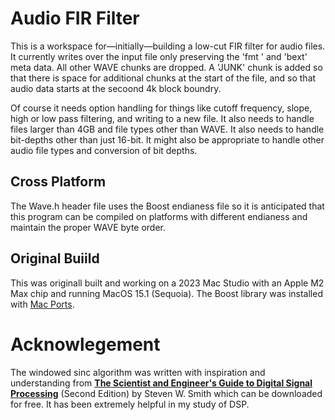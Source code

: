 # Audio FIR Filter

This is a workspace for—initially—building a low-cut FIR filter for audio files. It currently writes over the input file only preserving the 'fmt ' and 'bext' meta data. All other WAVE chunks are dropped. A 'JUNK' chunk is added so that there is space for additional chunks at the start of the file, and so that audio data starts at the secoond 4k block boundry.

Of course it needs option handling for things like cutoff frequency, slope, high or low pass filtering, and writing to a new file. It also needs to handle files larger than 4GB and file types other than WAVE. It also needs to handle bit-depths other than just 16-bit. It might also be appropriate to handle other audio file types and conversion of bit depths.

## Cross Platform
The Wave.h header file uses the Boost endianess file so it is anticipated that this program can be compiled on platforms with different endianess and maintain the proper WAVE byte order.

## Original Buiild
This was originall built and working on a 2023 Mac Studio with an Apple M2 Max chip and running MacOS 15.1 (Sequoia). The Boost library was installed with [Mac Ports](https://www.macports.org).

# Acknowlegement

The windowed sinc algorithm was written with inspiration and understanding from [**The Scientist and Engineer's Guide to Digital Signal Processing**](http://www.dspguide.com) (Second Edition) by Steven W. Smith which can be downloaded for free. It has been extremely helpful in my study of DSP.
